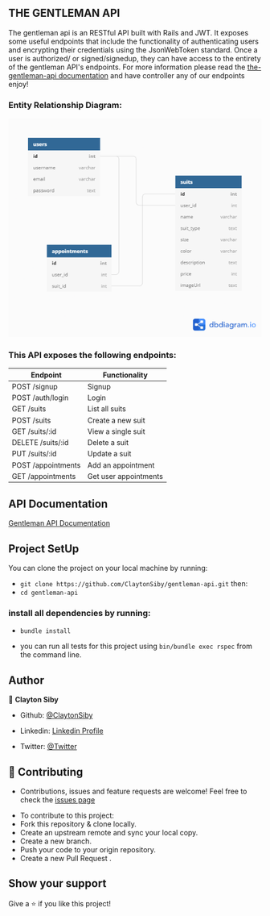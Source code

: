 ## THE GENTLEMAN API
The gentleman api is an RESTful API built with Rails and JWT. It exposes some useful endpoints that include the functionality of authenticating users and encrypting their credentials using the JsonWebToken standard. Once a user is authorized/ or signed/signedup, they can have access to the entirety of the gentleman API's endpoints. For more information please read the [the-gentleman-api documentation](https://documenter.getpostman.com/view/13879644/TzRPhTtW) and have controller any of our endpoints enjoy!

### Entity Relationship Diagram:
![erd](/assets/entity_relationship_diagram.png)

### This API exposes the following endpoints:

| Endpoint                | Functionality                |
|-------------------------|------------------------------|
| POST /signup            | Signup                       |
| POST /auth/login        | Login                        |
| GET /suits              | List all suits               |
| POST /suits             | Create a new suit            |
| GET /suits/:id          | View a single suit           |
| DELETE /suits/:id       | Delete a suit                |
| PUT /suits/:id          | Update a suit                |
| POST /appointments      | Add an appointment           |
| GET /appointments       | Get user appointments        |

## API Documentation
[Gentleman API Documentation](https://documenter.getpostman.com/view/13879644/TzRPhTtW)


## Project SetUp
You can clone the project on your local machine by running:

- `git clone https://github.com/ClaytonSiby/gentleman-api.git`
then:
-  `cd gentleman-api`

### install all dependencies by running:
- `bundle install`

- you can run all tests for this project using `bin/bundle exec rspec` from the command line.

## Author 

👤 **Clayton Siby**

- Github: [@ClaytonSiby](https://github.com/ClaytonSiby)
   
- Linkedin: [Linkedin Profile](https://www.linkedin.com/in/clayton-siby-48a8a0183/)

- Twitter: [@Twitter](https://twitter.com/ClaytonSiby)

## :handshake: Contributing 

* Contributions, issues and feature requests are welcome! Feel free to check the [issues page](https://github.com/ClaytonSiby/gentleman-api/issues)
- To contribute to this project:
- Fork this repository & clone locally.
- Create an upstream remote and sync your local copy.
- Create a new branch.
- Push your code to your origin repository.
- Create a new Pull Request .

## Show your support

Give a ⭐️ if you like this project!
